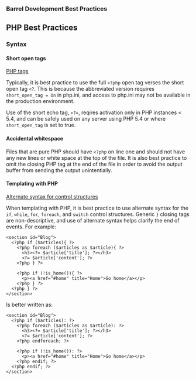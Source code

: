 ### Barrel Development Best Practices

PHP Best Practices
------------------

### Syntax

#### Short open tags

[PHP tags](http://www.php.net/manual/en/language.basic-syntax.phptags.php)

Typically, it is best practice to use the full `<?php` open tag verses the short open tag `<?`. This is because the abbreviated version requires `short_open_tag = On` in php.ini, and access to php.ini may not be available in the production environment.

Use of the short echo tag, `<?=`, reqires activation only in PHP instances < 5.4, and can be safely used on any server using PHP 5.4 or where `short_open_tag` is set to true.

#### Accidental whitespace

Files that are pure PHP should have `<?php` on line one and should not have any new lines or white space at the top of the file. It is also best practice to omit the closing PHP tag at the end of the file in order to avoid the output buffer from sending the output unintentially.

#### Templating with PHP

[Alternate syntax for control structures](http://us1.php.net/alternative_syntax)

When templating with PHP, it is best practice to use alternate syntax for the `if`, `while`, `for`, `foreach`, and `switch` control structures. Generic `}` closing tags are non-descriptive, and use of alternate syntax helps clarify the end of events. For example:
```
<section id="Blog">
  <?php if ($articles){ ?>
    <?php foreach ($articles as $article){ ?>
      <h3><?= $article['title']; ?></h3>
      <?= $article['content']; ?>
    <?php } ?>
    
    <?php if (!is_home()){ ?>
      <p><a href="#home" title="Home">Go home</a></p>
    <?php } ?>
  <?php } ?>
</section>
```
Is better written as:
```
<section id="Blog">
  <?php if ($articles): ?>
    <?php foreach ($articles as $article): ?>
      <h3><?= $article['title']; ?></h3>
      <?= $article['content']; ?>
    <?php endforeach; ?>
    
    <?php if (!is_home()): ?>
      <p><a href="#home" title="Home">Go home</a></p>
    <?php endif; ?>
  <?php endif; ?>
</section>
```









